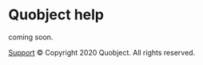 # Quobject help

coming soon.

[Support](http://support.quobject.io/)
© Copyright 2020 Quobject. All rights reserved.
